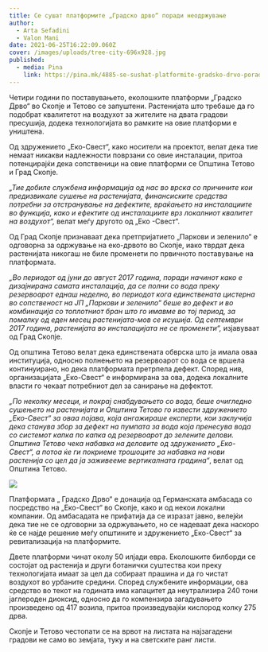 ```yaml
---
title: Се сушат платформите „Градско дрво“ поради неодржување
author:
  - Arta Sefadini
  - Valon Mani
date: 2021-06-25T16:22:09.060Z
cover: /images/uploads/tree-city-696x928.jpg
published:
  - media: Pina
    link: https://pina.mk/4885-se-sushat-platformite-gradsko-drvo-poradi-neodrzhuvane/
---
```

Четири години по поставувањето, еколошките платформи „Градско Дрво“ во Скопје и Тетово се запуштени. Растенијата што требаше да го подобрат квалитетот на воздухот за жителите на двата градови пресушија, додека технологијата во рамките на овие платформи е уништена.

Од здружението „Еко-Свест“, како носители на проектот, велат дека тие немаат никакви надлежности поврзани со овие инсталации, притоа потенцирајќи дека сопственици на овие платформи се Општина Тетово и Град Скопје.

*„Тие добиле службена информација од нас во врска со причините кои предизвикале сушење на растенијата, финансиските средства потребни за отстранување на дефектите, враќањето на инсталациите во функција, како и ефектите од инсталациите врз локалниот квалитет на воздухот“,* велат меѓу другото од „Еко -Свест“.

Од Град Скопје признаваат дека претпријатието „Паркови и зеленило“ е одговорна за одржување на еко-дрвото во Скопје, иако тврдат дека растенијата никогаш не биле променети по првичното поставување на платформата.

*„Во периодот од јуни до август 2017 година, поради начинот како е дизајнирана самата инсталација, да се полни со вода преку резервоарот еднаш неделно, во периодот кога единствената цистерна во сопственост на ЈП „Паркови и зеленило“ беше во дефект и во комбинација со топлотниот бран што го имавме во тој период, за помалку од еден месец растенијата-мов се исушија. Од септември 2017 година, растенијата во инсталацијата не се променети“,* изјавуваат од Град Скопје.

Од општина Тетово велат дека единствената обврска што ја имала оваа институција, односно полнењето на резервоарот со вода се вршела континуирано, но дека платформата претрпела дефект. Според нив, организацијата „Еко-Свест“ е информирана за ова, додека локалните власти го чекаат потребниот дел за санирање на дефектот.

*„По неколку месеци, и покрај снабдувањето со вода, беше очигледно сушењето на растенијата и Општина Тетово го извести здружението „Еко-Свест“ за оваа појава, која ангажираше експерти, кои заклучија дека станува збор за дефект на пумпата за вода која пренесува вода со системот капка по капка од резервоарот до зелените делови. Општина Тетово чека набавка на деловите од здружението „Еко-Свест“, а потоа ќе ги покриеме трошоците за набавка на нови растенија со цел да ја заживееме вертикалната градина“*, велат од Општина Тетово.

![](/images/uploads/city-tree-tetovee-1-685x420.jpg)

Платформата „ Градско Дрво“ е донација од Германската амбасада со посредство на „Еко-Свест“ во Скопје, како и од некои локални компании. Од амбасадата не прифатија да се изразат јавно, велејќи дека тие не се одговорни за одржувањето, но се надеваат дека наскоро ќе се најде решение меѓу општините и здружението „Еко-Свест“ за ревитализација на платформите.

Двете платформи чинат околу 50 илјади евра. Еколошките билборди се состојат од растенија и други ботанички суштества кои преку технологијата имаат за цел да собираат прашина и да го чистат воздухот во урбаните средини. Според службените информации, ова средство во текот на годината има капацитет да неутрализира 240 тони јаглероден диоксид, односно да го компензира загадувањето произведено од 417 возила, притоа произведувајќи кислород колку 275 дрва.

Скопје и Тетово честопати се на врвот на листата на најзагадени градови не само во земјата, туку и на светските ранг листи.